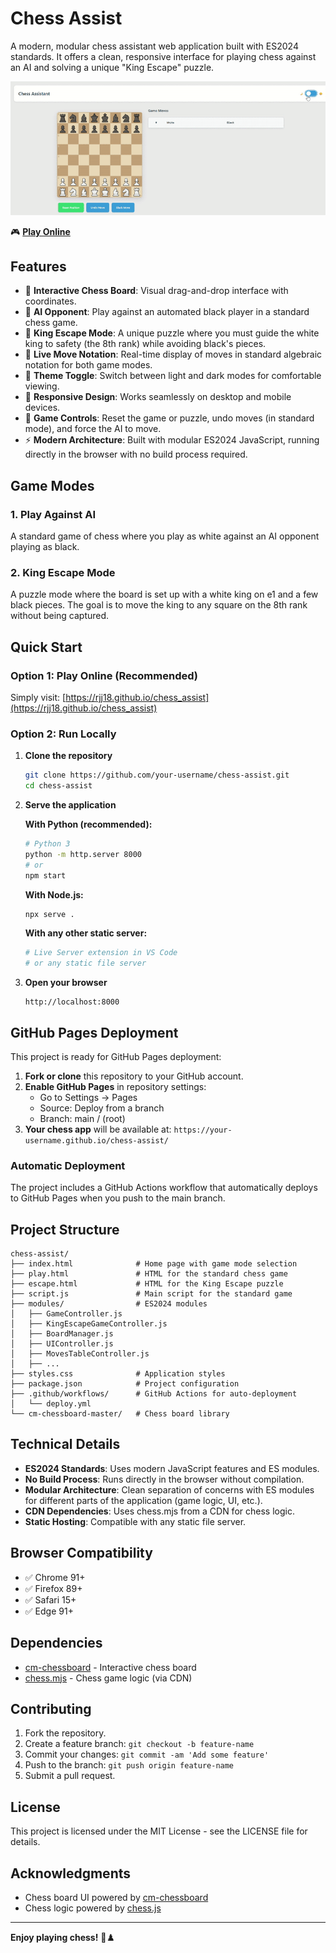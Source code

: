 # Chess Assist

A modern, modular chess assistant web application built with ES2024 standards. It offers a clean, responsive interface for playing chess against an AI and solving a unique "King Escape" puzzle.

![Chess Assist Demo](./demo.gif)

🎮 **[Play Online](https://rjj18.github.io/chess_assist)**

## Features

- 🎯 **Interactive Chess Board**: Visual drag-and-drop interface with coordinates.
- 🤖 **AI Opponent**: Play against an automated black player in a standard chess game.
- 🧩 **King Escape Mode**: A unique puzzle where you must guide the white king to safety (the 8th rank) while avoiding black's pieces.
- 📝 **Live Move Notation**: Real-time display of moves in standard algebraic notation for both game modes.
- 🎨 **Theme Toggle**: Switch between light and dark modes for comfortable viewing.
- 📱 **Responsive Design**: Works seamlessly on desktop and mobile devices.
- 🔄 **Game Controls**: Reset the game or puzzle, undo moves (in standard mode), and force the AI to move.
- ⚡ **Modern Architecture**: Built with modular ES2024 JavaScript, running directly in the browser with no build process required.

## Game Modes

### 1. Play Against AI
A standard game of chess where you play as white against an AI opponent playing as black.

### 2. King Escape Mode
A puzzle mode where the board is set up with a white king on e1 and a few black pieces. The goal is to move the king to any square on the 8th rank without being captured.

## Quick Start

### Option 1: Play Online (Recommended)
Simply visit: [https://rjj18.github.io/chess_assist](https://rjj18.github.io/chess_assist)

### Option 2: Run Locally

1.  **Clone the repository**
    ```bash
    git clone https://github.com/your-username/chess-assist.git
    cd chess-assist
    ```

2.  **Serve the application**

    **With Python (recommended):**
    ```bash
    # Python 3
    python -m http.server 8000
    # or
    npm start
    ```

    **With Node.js:**
    ```bash
    npx serve .
    ```

    **With any other static server:**
    ```bash
    # Live Server extension in VS Code
    # or any static file server
    ```

3.  **Open your browser**
    ```
    http://localhost:8000
    ```

## GitHub Pages Deployment

This project is ready for GitHub Pages deployment:

1.  **Fork or clone** this repository to your GitHub account.
2.  **Enable GitHub Pages** in repository settings:
    -   Go to Settings → Pages
    -   Source: Deploy from a branch
    -   Branch: main / (root)
3.  **Your chess app** will be available at: `https://your-username.github.io/chess-assist/`

### Automatic Deployment

The project includes a GitHub Actions workflow that automatically deploys to GitHub Pages when you push to the main branch.

## Project Structure

```
chess-assist/
├── index.html              # Home page with game mode selection
├── play.html               # HTML for the standard chess game
├── escape.html             # HTML for the King Escape puzzle
├── script.js               # Main script for the standard game
├── modules/                # ES2024 modules
│   ├── GameController.js
│   ├── KingEscapeGameController.js
│   ├── BoardManager.js
│   ├── UIController.js
│   ├── MovesTableController.js
│   ├── ...
├── styles.css              # Application styles
├── package.json            # Project configuration
├── .github/workflows/      # GitHub Actions for auto-deployment
│   └── deploy.yml
└── cm-chessboard-master/   # Chess board library
```

## Technical Details

-   **ES2024 Standards**: Uses modern JavaScript features and ES modules.
-   **No Build Process**: Runs directly in the browser without compilation.
-   **Modular Architecture**: Clean separation of concerns with ES modules for different parts of the application (game logic, UI, etc.).
-   **CDN Dependencies**: Uses chess.mjs from a CDN for chess logic.
-   **Static Hosting**: Compatible with any static file server.

## Browser Compatibility

-   ✅ Chrome 91+
-   ✅ Firefox 89+
-   ✅ Safari 15+
-   ✅ Edge 91+

## Dependencies

-   [cm-chessboard](https://github.com/shaack/cm-chessboard) - Interactive chess board
-   [chess.mjs](https://github.com/jhlywa/chess.js) - Chess game logic (via CDN)

## Contributing

1.  Fork the repository.
2.  Create a feature branch: `git checkout -b feature-name`
3.  Commit your changes: `git commit -am 'Add some feature'`
4.  Push to the branch: `git push origin feature-name`
5.  Submit a pull request.

## License

This project is licensed under the MIT License - see the LICENSE file for details.

## Acknowledgments

-   Chess board UI powered by [cm-chessboard](https://github.com/shaack/cm-chessboard)
-   Chess logic powered by [chess.js](https://github.com/jhlywa/chess.js)

---

**Enjoy playing chess!** 🎉♟️
